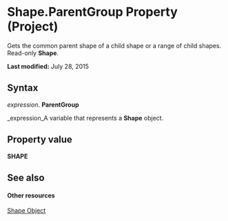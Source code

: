 
# Shape.ParentGroup Property (Project)
Gets the common parent shape of a child shape or a range of child shapes. Read-only  **Shape**.

 **Last modified:** July 28, 2015


## Syntax

 _expression_. **ParentGroup**

 _expression_A variable that represents a  **Shape** object.


## Property value

 **SHAPE**


## See also


#### Other resources


 [Shape Object](d2b32bcd-5595-a4a7-9772-feb25fd0103a.md)
